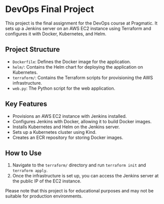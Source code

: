 # DevOps Final Project

This project is the final assignment for the DevOps course at Pragmatic. It sets up a Jenkins server on an AWS EC2 instance using Terraform and configures it with Docker, Kubernetes, and Helm.

## Project Structure

- `Dockerfile`: Defines the Docker image for the application.
- `helm/`: Contains the Helm chart for deploying the application on Kubernetes.
- `terraform/`: Contains the Terraform scripts for provisioning the AWS infrastructure.
- `web.py`: The Python script for the web application.

## Key Features

- Provisions an AWS EC2 instance with Jenkins installed.
- Configures Jenkins with Docker, allowing it to build Docker images.
- Installs Kubernetes and Helm on the Jenkins server.
- Sets up a Kubernetes cluster using Kind.
- Creates an ECR repository for storing Docker images.

## How to Use

1. Navigate to the `terraform/` directory and run `terraform init` and `terraform apply`.
2. Once the infrastructure is set up, you can access the Jenkins server at the public IP of the EC2 instance.

Please note that this project is for educational purposes and may not be suitable for production environments.
